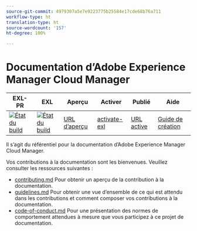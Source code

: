 ```yaml
---
source-git-commit: 4979307a5e7e9223775b25584e17cde68b76a711
workflow-type: ht
translation-type: ht
source-wordcount: '157'
ht-degree: 100%

---
```

# Documentation d’Adobe Experience Manager Cloud Manager

| EXL-PR | EXL | Aperçu | Activer | Publié | Aide |
|--- |--- |--- |--- |--- |--- |
| [![État du build](https://docs.ci.corp.adobe.com/view/exl-pr/job/experience-manager-cloud-manager.en_pr-exl/badge/icon)](https://docs.ci.corp.adobe.com/view/exl-pr/job/experience-manager-cloud-manager.en_pr-exl/lastBuild/) | [![État du build](https://docs.ci.corp.adobe.com/view/exl-pr/job/experience-manager-cloud-manager.en_exl/lastBuild/badge/icon)](https://docs.ci.corp.adobe.com/view/exl-pr/job/experience-manager-cloud-manager.en_exl/lastBuild/lastBuild) | [URL d’aperçu](https://experienceleague.corp.adobe.com/docs/experience-manager-cloud-manager/using/introduction-to-cloud-manager.html?lang=en) | [activate-exl](https://docs.ci.corp.adobe.com/job/activate-exl/build/) | [URL active](https://experienceleague.adobe.com/docs/experience-manager-cloud-manager/using/introduction-to-cloud-manager.html?lang=fr) | [Guide de création](https://experienceleague.adobe.com/docs/authoring-guide-exl/using/home.html?lang=fr) |

Il s’agit du référentiel pour la documentation d’Adobe Experience Manager Cloud Manager.

Vos contributions à la documentation sont les bienvenues. Veuillez consulter les ressources suivantes :

* [contributing.md](contributing.md) Pour obtenir un aperçu de la contribution à la documentation.
* [guidelines.md](guidelines.md) Pour obtenir une vue d’ensemble de ce qui est attendu dans les contributions et comment composer vos contributions à la documentation.
* [code-of-conduct.md](code-of-conduct.md) Pour une présentation des normes de comportement attendues à mesure que vous participez à ce projet de documentation.

